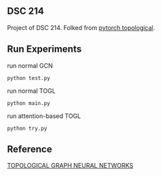 ## DSC 214

Project of DSC 214.
Folked from [pytorch topological](https://github.com/aidos-lab/pytorch-topological).

## Run Experiments

run normal GCN

```
python test.py
```

run normal TOGL

```
python main.py
```

run attention-based TOGL

```
python try.py
```

## Reference
[TOPOLOGICAL GRAPH NEURAL NETWORKS](https://arxiv.org/pdf/2102.07835)
